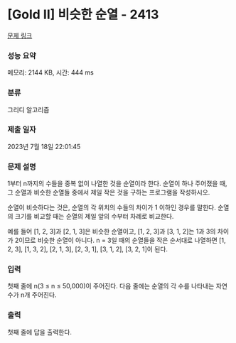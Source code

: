 # [Gold II] 비슷한 순열 - 2413 

[문제 링크](https://www.acmicpc.net/problem/2413) 

### 성능 요약

메모리: 2144 KB, 시간: 444 ms

### 분류

그리디 알고리즘

### 제출 일자

2023년 7월 18일 22:01:45

### 문제 설명

<p>1부터 n까지의 수들을 중복 없이 나열한 것을 순열이라 한다. 순열이 하나 주어졌을 때, 그 순열과 비슷한 순열들 중에서 제일 작은 것을 구하는 프로그램을 작성하시오.</p>

<p>순열이 비슷하다는 것은, 순열의 각 위치의 수들의 차이가 1 이하인 경우를 말한다. 순열의 크기를 비교할 때는 순열의 제일 앞의 수부터 차례로 비교한다.</p>

<p>예를 들어 [1, 2, 3]과 [2, 1, 3]은 비슷한 순열이고, [1, 2, 3]과 [3, 1, 2]는 1과 3의 차이가 2이므로 비슷한 순열이 아니다. n = 3일 때의 순열들을 작은 순서대로 나열하면 [1, 2, 3], [1, 3, 2], [2, 1, 3], [2, 3, 1], [3, 1, 2], [3, 2, 1]이 된다.</p>

### 입력 

 <p>첫째 줄에 n(3 ≤ n ≤ 50,000)이 주어진다. 다음 줄에는 순열의 각 수를 나타내는 자연수가 n개 주어진다.</p>

### 출력 

 <p><meta charset="utf-8">첫째 줄에 답을 출력한다.</p>

